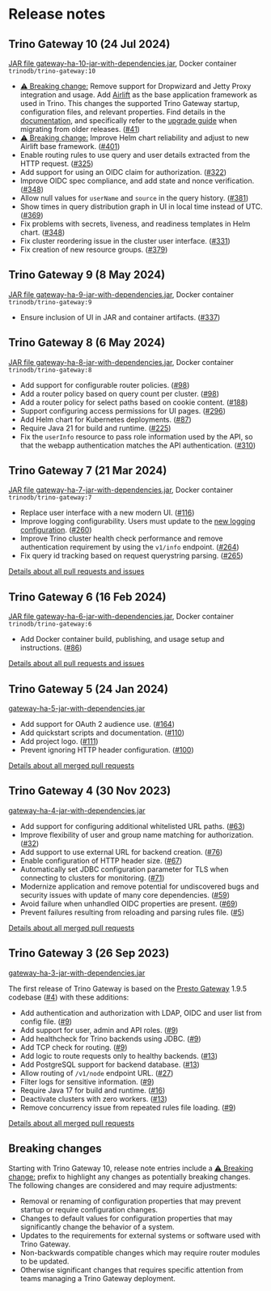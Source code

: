 # Release notes

## Trino Gateway 10 (24 Jul 2024)

[JAR file gateway-ha-10-jar-with-dependencies.jar](https://repo1.maven.org/maven2/io/trino/gateway/gateway-ha/10/gateway-ha-10-jar-with-dependencies.jar),
Docker container `trinodb/trino-gateway:10`

* [:warning: Breaking change:](#breaking) Remove support for Dropwizard and
  Jetty Proxy integration and usage. Add
  [Airlift](https://github.com/airlift/airlift) as the base application
  framework as
  used in Trino. This changes the supported Trino Gateway startup, configuration
  files, and relevant properties. Find details in the
  [documentation](quickstart.md), and specifically refer to the
  [upgrade guide](migration-to-airlift.md) when migrating from older releases.
  ([#41](https://github.com/trinodb/trino-gateway/issues/41))
* [:warning: Breaking change:](#breaking) Improve Helm chart reliability and
  adjust to new Airlift base framework.
  ([#401](https://github.com/trinodb/trino-gateway/pull/401))
* Enable routing rules to use query and user details extracted from the HTTP
  request.
  ([#325](https://github.com/trinodb/trino-gateway/pull/325))
* Add support for using an OIDC claim for authorization.
  ([#322](https://github.com/trinodb/trino-gateway/pull/322))
* Improve OIDC spec compliance, and add state and nonce verification.
  ([#348](https://github.com/trinodb/trino-gateway/pull/339))
* Allow null values for `userName` and `source` in the query history.
  ([#381](https://github.com/trinodb/trino-gateway/pull/381))
* Show times in query distribution graph in UI in local time instead of UTC.
  ([#369](https://github.com/trinodb/trino-gateway/pull/369))
* Fix problems with secrets, liveness, and readiness templates in Helm chart.
  ([#348](https://github.com/trinodb/trino-gateway/pull/348))
* Fix cluster reordering issue in the cluster user interface.
  ([#331](https://github.com/trinodb/trino-gateway/pull/331))
* Fix creation of new resource groups.
  ([#379](https://github.com/trinodb/trino-gateway/pull/379))

## Trino Gateway 9 (8 May 2024)

[JAR file gateway-ha-9-jar-with-dependencies.jar](https://repo1.maven.org/maven2/io/trino/gateway/gateway-ha/9/gateway-ha-9-jar-with-dependencies.jar),
Docker container `trinodb/trino-gateway:9`

* Ensure inclusion of UI in JAR and container artifacts. ([#337](https://github.com/trinodb/trino-gateway/pull/337))

## Trino Gateway 8 (6 May 2024)

[JAR file gateway-ha-8-jar-with-dependencies.jar](https://repo1.maven.org/maven2/io/trino/gateway/gateway-ha/8/gateway-ha-8-jar-with-dependencies.jar),
Docker container `trinodb/trino-gateway:8`

* Add support for configurable router policies. ([#98](https://github.com/trinodb/trino-gateway/pull/98))
* Add a router policy based on query count per cluster. ([#98](https://github.com/trinodb/trino-gateway/pull/98))
* Add a router policy for select paths based on cookie content. ([#188](https://github.com/trinodb/trino-gateway/pull/188))
* Support configuring access permissions for UI pages. ([#296](https://github.com/trinodb/trino-gateway/pull/296))
* Add Helm chart for Kubernetes deployments. ([#87](https://github.com/trinodb/trino-gateway/issues/87))
* Require Java 21 for build and runtime. ([#225](https://github.com/trinodb/trino-gateway/pull/225))
* Fix the `userInfo` resource to pass role information used by the API, so that
  the webapp authentication matches the API authentication. ([#310](https://github.com/trinodb/trino-gateway/pull/310))

## Trino Gateway 7 (21 Mar 2024)

[JAR file gateway-ha-7-jar-with-dependencies.jar](https://repo1.maven.org/maven2/io/trino/gateway/gateway-ha/7/gateway-ha-7-jar-with-dependencies.jar),
Docker container `trinodb/trino-gateway:7`

* Replace user interface with a new modern UI. ([#116](https://github.com/trinodb/trino-gateway/pull/116))
* Improve logging configurability. Users must update to the 
  [new logging configuration](./installation.md#logging). ([#260](https://github.com/trinodb/trino-gateway/pull/260))
* Improve Trino cluster health check performance and remove authentication requirement 
  by using the `v1/info` endpoint. ([#264](https://github.com/trinodb/trino-gateway/pull/264))
* Fix query id tracking based on request querystring parsing. ([#265](https://github.com/trinodb/trino-gateway/pull/265))

[Details about all pull requests and issues](https://github.com/trinodb/trino-gateway/issues?q=milestone%3A7+is%3Aclosed)

## Trino Gateway 6 (16 Feb 2024)

[JAR file gateway-ha-6-jar-with-dependencies.jar](https://repo1.maven.org/maven2/io/trino/gateway/gateway-ha/6/gateway-ha-6-jar-with-dependencies.jar),
Docker container `trinodb/trino-gateway:6`

* Add Docker container build, publishing, and usage setup and instructions. ([#86](https://github.com/trinodb/trino-gateway/issues/86))

[Details about all pull requests and issues](https://github.com/trinodb/trino-gateway/issues?q=milestone%3A6+is%3Aclosed)

## Trino Gateway 5 (24 Jan 2024)

[gateway-ha-5-jar-with-dependencies.jar](https://repo1.maven.org/maven2/io/trino/gateway/gateway-ha/5/gateway-ha-5-jar-with-dependencies.jar)

* Add support for OAuth 2 audience use. ([#164](https://github.com/trinodb/trino-gateway/pull/164))
* Add quickstart scripts and documentation. ([#110](https://github.com/trinodb/trino-gateway/pull/110))
* Add project logo. ([#111](https://github.com/trinodb/trino-gateway/pull/111))
* Prevent ignoring HTTP header configuration. ([#100](https://github.com/trinodb/trino-gateway/issues/100))

[Details about all merged pull requests](https://github.com/trinodb/trino-gateway/pull/168)

## Trino Gateway 4 (30 Nov 2023)

[gateway-ha-4-jar-with-dependencies.jar](https://repo1.maven.org/maven2/io/trino/gateway/gateway-ha/4/gateway-ha-4-jar-with-dependencies.jar)

* Add support for configuring additional whitelisted URL paths. ([#63](https://github.com/trinodb/trino-gateway/pull/63))
* Improve flexibility of user and group name matching for authorization. ([#32](https://github.com/trinodb/trino-gateway/pull/32))
* Add support to use external URL for backend creation. ([#76](https://github.com/trinodb/trino-gateway/pull/76))
* Enable configuration of HTTP header size. ([#67](https://github.com/trinodb/trino-gateway/pull/67))
* Automatically set JDBC configuration parameter for TLS when connecting to
  clusters for monitoring. ([#71](https://github.com/trinodb/trino-gateway/pull/71))
* Modernize application and remove potential for undiscovered bugs and security
  issues with update of many core dependencies. ([#59](https://github.com/trinodb/trino-gateway/pull/59))
* Avoid failure when unhandled OIDC properties are present. ([#69](https://github.com/trinodb/trino-gateway/pull/69))
* Prevent failures resulting from reloading and parsing rules file. ([#5](https://github.com/trinodb/trino-gateway/pull/5))

[Details about all merged pull requests](https://github.com/trinodb/trino-gateway/pull/73)

## Trino Gateway 3 (26 Sep 2023)

[gateway-ha-3-jar-with-dependencies.jar](https://repo1.maven.org/maven2/io/trino/gateway/gateway-ha/3/gateway-ha-3-jar-with-dependencies.jar)

The first release of Trino Gateway is based on the 
[Presto Gateway](https://github.com/lyft/presto-gateway/) 1.9.5 codebase
([#4](https://github.com/trinodb/trino-gateway/pull/4)) with these additions:

* Add authentication and authorization with LDAP, OIDC and user list from config
  file. ([#9](https://github.com/trinodb/trino-gateway/pull/9))
* Add support for user, admin and API roles. ([#9](https://github.com/trinodb/trino-gateway/pull/9))
* Add healthcheck for Trino backends using JDBC. ([#9](https://github.com/trinodb/trino-gateway/pull/9))
* Add TCP check for routing. ([#9](https://github.com/trinodb/trino-gateway/pull/9))
* Add logic to route requests only to healthy backends. ([#13](https://github.com/trinodb/trino-gateway/pull/13))
* Add PostgreSQL support for backend database. ([#13](https://github.com/trinodb/trino-gateway/pull/13))
* Allow routing of `/v1/node` endpoint URL. ([#27](https://github.com/trinodb/trino-gateway/pull/27))
* Filter logs for sensitive information. ([#9](https://github.com/trinodb/trino-gateway/pull/9))
* Require Java 17 for build and runtime. ([#16](https://github.com/trinodb/trino-gateway/pull/16))
* Deactivate clusters with zero workers. ([#13](https://github.com/trinodb/trino-gateway/pull/13))
* Remove concurrency issue from repeated rules file loading. ([#9](https://github.com/trinodb/trino-gateway/pull/9))

[Details about all merged pull requests](https://github.com/trinodb/trino-gateway/pull/52)

## Breaking changes <a name="breaking">

Starting with Trino Gateway 10, release note entries include a [:warning:
Breaking change:](#breaking) prefix to highlight any changes as potentially 
breaking changes. The following changes are considered and may require
adjustments:

* Removal or renaming of configuration properties that may prevent startup or 
  require configuration changes.
* Changes to default values for configuration properties that may significantly
  change the behavior of a system.
* Updates to the requirements for external systems or software used with 
  Trino Gateway.
* Non-backwards compatible changes which may require router modules to 
  be updated.
* Otherwise significant changes that requires specific attention from teams 
  managing a Trino Gateway deployment.
